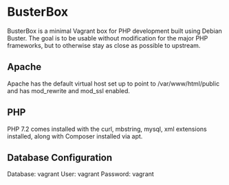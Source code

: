 # BusterBox

BusterBox is a minimal Vagrant box for PHP development built using Debian
Buster. The goal is to be usable without modification for the major PHP
frameworks, but to otherwise stay as close as possible to upstream.

## Apache

Apache has the default virtual host set up to point to /var/www/html/public and
has mod_rewrite and mod_ssl enabled.

## PHP

PHP 7.2 comes installed with the curl, mbstring, mysql, xml extensions installed,
along with Composer installed via apt.

## Database Configuration

Database: vagrant
User: vagrant
Password: vagrant


